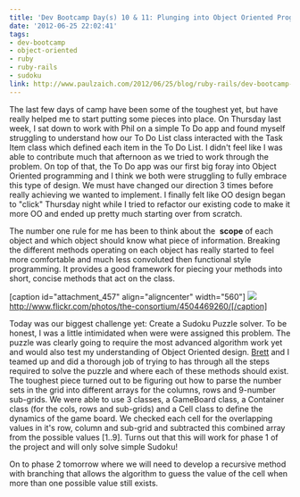 ```yaml
---
title: 'Dev Bootcamp Day(s) 10 & 11: Plunging into Object Oriented Programming'
date: '2012-06-25 22:02:41'
tags:
- dev-bootcamp
- object-oriented
- ruby
- ruby-rails
- sudoku
link: http://www.paulzaich.com/2012/06/25/blog/ruby-rails/dev-bootcamp-days-10-11-plunging-object-oriented-programming/
---
```


The last few days of camp have been some of the toughest yet, but have really helped me to start putting some pieces into place. On Thursday last week, I sat down to work with Phil on a simple To Do app and found myself struggling to understand how our To Do List class interacted with the Task Item class which defined each item in the To Do List. I didn't feel like I was able to contribute much that afternoon as we tried to work through the problem. On top of that, the To Do app was our first big foray into Object Oriented programming and I think we both were struggling to fully embrace this type of design. We must have changed our direction 3 times before really achieving we wanted to implement. I finally felt like OO design began to "click" Thursday night while I tried to refactor our existing code to make it more OO and ended up pretty much starting over from scratch.

The number one rule for me has been to think about the 
**scope**
 of each object and which object should know what piece of information. Breaking the different methods operating on each object has really started to feel more comfortable and much less convoluted then functional style programming. It provides a good framework for piecing your methods into short, concise methods that act on the class.

[caption id="attachment_457" align="aligncenter" width="560"]
![](http://www.paulzaich.com/wp-content/uploads/2012/06/4504469260_43ea697e9d_b-560x420.jpg) http://www.flickr.com/photos/the-consortium/4504469260/[/caption]

Today was our biggest challenge yet: Create a Sudoku Puzzle solver. To be honest, I was a little intimidated when were were assigned this problem. The puzzle was clearly going to require the most advanced algorithm work yet and would also test my understanding of Object Oriented design. 
[Brett](http://brettcamarda.com/) and I teamed up and did a thorough job of trying to has through all the steps required to solve the puzzle and where each of these methods should exist. The toughest piece turned out to be figuring out how to parse the number sets in the grid into different arrays for the columns, rows and 9-number sub-grids. We were able to use 3 classes, a GameBoard class, a Container class (for the cols, rows and sub-grids) and a Cell class to define the dynamics of the game board. We checked each cell for the overlapping values in it's row, column and sub-grid and subtracted this combined array from the possible values [1..9]. Turns out that this will work for phase 1 of the project and will only solve simple Sudoku!

On to phase 2 tomorrow where we will need to develop a recursive method with branching that allows the algorithm to guess the value of the cell when more than one possible value still exists.
